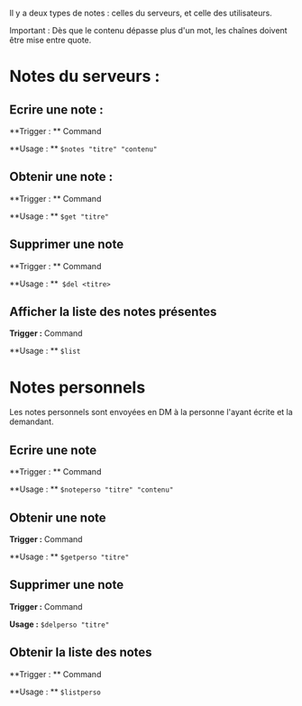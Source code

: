 Il y a deux types de notes : celles du serveurs, et celle des utilisateurs.

Important : Dès que le contenu dépasse plus d'un mot, les chaînes doivent être mise entre quote. 

# Notes du serveurs :

## Ecrire une note :

**Trigger : ** Command

**Usage : ** `$notes "titre" "contenu"`



## Obtenir une note :

**Trigger : ** Command

**Usage : ** `$get "titre"`



## Supprimer une note 

**Trigger : ** Command

**Usage : **` $del <titre>`



## Afficher la liste des notes présentes 

**Trigger :** Command

**Usage : ** `$list`



# Notes personnels

Les notes personnels sont envoyées en DM à la personne l'ayant écrite et la demandant. 



## Ecrire une note

**Trigger : ** Command

**Usage : ** `$noteperso "titre" "contenu"`



## Obtenir une note 

**Trigger :** Command

**Usage : ** `$getperso "titre"`



## Supprimer une note

**Trigger :** Command

**Usage :** `$delperso "titre"`



## Obtenir la liste des notes 

**Trigger : ** Command

**Usage : ** `$listperso`